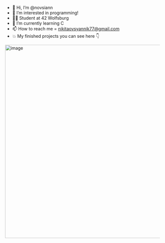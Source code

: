 - 👋 Hi, I’m @novsiann
- 👀 I’m interested in programming!
- ✌🏽 Student at 42 Wolfsburg 
- 🌱 I’m currently learning C 
- 📫 How to reach me = nikitaovsyannik77@gmail.com
- 💥 My finished projects you can see here 👇
<img width="630" alt="image" src="https://github.com/novsiannn/novsiannn/assets/79808917/c9fde7f3-ea47-4f3e-b2b7-ab3156f2a982">



